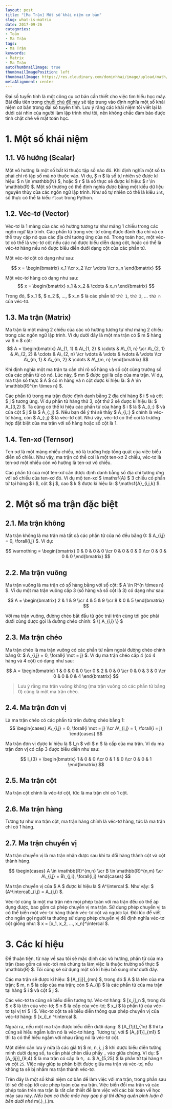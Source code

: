 ```yaml
---
layout: post
title: "[Ma Trận] Một số khái niệm cơ bản"
slug: what-is-matrix
date: 2017-09-26
categories:
- Toán
- Ma Trận
tags:
- Ma Trận
keywords:
- Matrix
- Ma Trận
autoThumbnailImage: true
thumbnailImagePosition: left
thumbnailImage: https://res.cloudinary.com/dominhhai/image/upload/math/katex.png
metaAlignment: center
---
```

Đại số tuyến tính là một công cụ cơ bản cần thiết cho việc tìm hiểu học máy.
Bài đầu tiên trong [chuỗi chủ đề này](/vi/categories/ma-tr%E1%BA%ADn/)
sẽ tập trung vào định nghĩa một số khái niệm cơ bản trong đại số tuyến tính.
Lưu ý rằng các khái niệm tôi viết lại là dưới cái nhìn của người làm lập trình như tôi,
nên không chắc đảm bảo được tính chặt chẽ về mặt toán học.
<!--more-->

<!--toc-->

# 1. Một số khái niệm
## 1.1. Vô hướng (Scalar)
Một vô hướng là một số bất kì thuộc tập số nào đó.
Khi định nghĩa một số ta phải chỉ rõ tập số mà nó thuộc vào.
Ví dụ, $ n $ là số tự nhiên sẽ được kí hiệu: $ n \in \mathbb{N} $,
hoặc $ r $ là số thực sẽ được kí hiệu: $ r \in \mathbb{R} $.
Một số thường có thể định nghĩa được bằng một kiểu dữ liệu nguyên thủy của các ngôn ngữ lập trình.
Như số tự nhiên có thể là kiểu `int`, số thực có thể là kiểu `float` trong Python.

## 1.2. Véc-tơ (Vector)
Véc-tơ là 1 mảng của các vô hướng tương tự như mảng 1 chiều trong các ngôn ngữ lập trình.
Các phần tử trong véc-tơ cũng được đánh địa chỉ và có thể truy cập nó qua các địa chỉ tương ứng của nó.
Trong toán học, một véc-tơ có thể là véc-tơ cột nếu các nó được biểu diễn dạng cột,
hoặc có thể là véc-tơ hàng nếu nó được biểu diễn dưới dạng cột của các phần tử.

Một véc-tơ cột có dạng như sau:

$$
x =
\begin{bmatrix}
x_1 \\cr
x_2 \\cr
\vdots \\cr
x_n
\end{bmatrix}
$$

Một véc-tơ hàng có dạng như sau:
$$
x =
\begin{bmatrix}
x_1 &
x_2 &
\cdots &
x_n
\end{bmatrix}
$$

Trong đó, $ x_1 $, $ x_2 $, ..., $ x_n $ là các phần tử `thứ 1`, `thứ 2`, ... `thứ n` của véc-tơ.

## 1.3. Ma trận (Matrix)
Ma trận là một mảng 2 chiều của các vô hướng tương tự như mảng 2 chiều trong các ngôn ngữ lập trình. Ví dụ dưới đây là một ma trận có $ m $ hàng và $ n $ cột:
$$
A =
\begin{bmatrix}
A\_{1, 1} & A\_{1, 2} & \cdots & A\_{1, n} \\cr
A\_{2, 1} & A\_{2, 2} & \cdots & A\_{2, n} \\cr
\vdots    & \vdots    & \vdots & \vdots    \\cr
A\_{m, 1} & A\_{m, 2} & \cdots & A\_{m, n}
\end{bmatrix}
$$

Khi định nghĩa một ma trận ta cần chỉ rõ số hàng và số cột cùng trường số của các phần tử có nó.
Lúc này, $ mn $ được gọi là cấp của ma trận.
Ví dụ, ma trận số thực $ A $ có m hàng và n cột được kí hiệu là: $ A \in \mathbb{R}^{m \times n} $.

Các phần tử trong ma trận được định danh bằng 2 địa chỉ hàng $ i $ và cột $ j $ tương ứng.
Ví dụ phần tử hàng thứ 3, cột thứ 2 sẽ được kí hiệu là: $ A_{3,2} $.
Ta cũng có thể kí hiệu các phần tử của hàng $ i $ là $ A\_{i,:} $ và của cột $ j $ là $ A\_{:,j} $.
Nếu bạn để ý thì sẽ thấy $ A\_{i,:} $ chính là véc-tơ hàng, còn $ A\_{:,j} $ là véc-tơ cột.
Như vậy, véc-tơ có thể coi là trường hợp đặt biệt của ma trận với số hàng hoặc số cột là 1.

## 1.4. Ten-xơ (Ternsor)
Ten-xơ là một mảng nhiều chiều, nó là trưởng hợp tổng quát của việc biểu diễn số chiều.
Như vậy, ma trận có thể coi là một ten-xơ 2 chiều, véc-tơ là ten-xơ một nhiều còn vô hướng là ten-xơ vô chiều.

Các phần tử của một ten-xơ cần được định danh bằng số địa chỉ tương ứng với số chiều của ten-xơ đó. Ví dụ mộ ten-xơ $ \mathsf{A} $ 3 chiều có phần tử tại hàng $ i $, cột $ j $, cao $ k $ được kí hiệu là: $ \mathsf{A}\_{i,j,k} $.

# 2. Một số ma trận đặc biệt
## 2.1. Ma trận không
Ma trận không là ma trận mà tất cả các phần tử của nó đều bằng 0: $ A_{i,j} = 0, \forall{i,j}  $. Ví dụ:

$$
\varnothing =
\begin{bmatrix}
0 & 0 & 0 & 0 \\cr
0 & 0 & 0 & 0 \\cr
0 & 0 & 0 & 0
\end{bmatrix}
$$

## 2.2. Ma trận vuông
Ma trận vuông là ma trận có số hàng bằng với số cột: $ A \in R^{n \times n} $.
Ví dụ một ma trận vuông cấp 3 (số hàng và số cột là 3) có dạng như sau:

$$
A =
\begin{bmatrix}
2 & 1 & 9 \\cr
4 & 5 & 9 \\cr
8 & 0 & 5
\end{bmatrix}
$$

Với ma trận vuông, đường chéo bắt đầu từ góc trái trên cùng tới góc phải dưới cùng được gọi là đường chéo chính: $ \\{ A\_{i,i} \\} $

## 2.3. Ma trận chéo
Ma trận chéo là ma trận vuông có các phần từ nằm ngoài đường chéo chính bằng 0: $ A_{i,j} = 0, \forall{i \not = j} $.
Ví dụ ma trận chéo cấp 4 (có 4 hàng và 4 cột) có dạng như sau:

$$
A =
\begin{bmatrix}
1 & 0 & 0 & 0 \\cr
0 & 2 & 0 & 0 \\cr
0 & 0 & 3 & 0 \\cr
0 & 0 & 0 & 4
\end{bmatrix}
$$

> Lưu ý rằng ma trận vuông không (ma trận vuông có các phần tử bằng 0) cũng là một ma trận chéo.

## 2.4. Ma trận đơn vị
Là ma trận chéo có các phần tử trên đường chéo bằng 1:
$$
\begin{cases}
A\_{i,j} = 0, \forall{i \not = j} \\cr
A\_{i,j} = 1, \forall{i = j}
\end{cases}
$$

Ma trận đơn vị được kí hiệu là $ I_n $ với $ n $ là cấp của ma trận. Ví dụ ma trận đơn vị có cấp 3 được biểu diễn như sau:

$$
I_{3} =
\begin{bmatrix}
1 & 0 & 0 \\cr
0 & 1 & 0 \\cr
0 & 0 & 1
\end{bmatrix}
$$

## 2.5. Ma trận cột
Ma trận cột chính là véc-tơ cột, tức là ma trận chỉ có 1 cột.

## 2.6. Ma trận hàng
Tương tự như ma trận cột, ma trận hàng chính là véc-tơ hàng, tức là ma trận chỉ có 1 hàng.

## 2.7. Ma trận chuyển vị
Ma trận chuyển vị là ma trận nhận được sau khi ta đổi hàng thành cột và cột thành hàng.

$$
\begin{cases}
A \in \mathbb{R}^{m,n} \\cr
B \in \mathbb{R}^{n,m} \\cr
A\_{i,j} = B\_{j,i}, \forall{i,j}
\end{cases}
$$

Ma trận chuyển vị của $ A $ được kí hiệu là $ A^\intercal $. Như vậy: $ (A^\intercal)_{i,j} = A\_{j,i} $.

Véc-tơ cũng là một ma trận nên mọi phép toán với ma trận đều có thể áp dụng được, bao gồm cả phép chuyển vị ma trận.
Sử dụng phép chuyển vị ta có thể biến một véc-tơ hàng thành véc-tơ cột và ngược lại.
Đôi lúc để viết cho ngắn gọi người ta thường sử dụng phép chuyển vị để định nghĩa véc-tơ cột giống như: $ x = [x_1, x_2, ..., x_n]^\intercal $.

# 3. Các kí hiệu
Để thuận tiện, từ nay về sau tôi sẽ mặc định các vô hướng, phần tử của ma trận (bao gồm cả véc-tơ) mà chúng ta làm việc là thuộc trường số thực $ \mathbb{R} $. Tôi cũng sẽ sử dụng một số kí hiệu bổ sung như dưới đây.

Các ma trận sẽ được kí hiệu: $ [A\_{ij}]\_{mn} $, trong đó $ A $ là tên của ma trận;
$ m, n $ là cấp của ma trận; còn $ A\_{ij} $ là các phần tử của ma trận tại hàng $ i $ và cột $ j $.

Các véc-tơ ta cũng sẽ biểu diễn tương tự.
Véc-tơ hàng: $ [x_i]_n $, trong đó $ x $ là tên của véc-tơ;
$ n $ là cấp của véc-tơ; $ x_i $ là phần tử của véc-tơ tại vị trí $ i $.
Véc-tơ cột ta sẽ biểu diễn thông qua phép chuyển vị của véc-tơ hàng: $ [x_i]_n ^\intercal  $.

Ngoài ra, nếu một ma trận được biểu diễn dưới dạng: $ [A\_{1j}]\_{1n} $ thì ta cũng sẽ hiểu ngầm luôn nó là véc-tơ hàng.
Tương tự, với $ [A\_{i1}]\_{m1} $ thì ta có thể hiểu ngầm với nhau rằng nó là véc-tơ cột.

Một điểm cần lưu ý nữa là các giá trị $ m, n, i, j $ khi được biểu điễn tường minh dưới dạng số,
ta cần phải chèn dấu phẩy `,` vào giữa chúng.
Ví dụ: $ [A\_{ij}]\_{9,4} $ là ma trận có cấp là `9, 4`. $ A\_{5,25} $ là phần tử tại hàng `5` và cột `25`.
Việc này giúp ta phân biệt được giữa ma trận và véc-tơ, nếu không ta sẽ bị nhầm ma trận thành véc-tơ.

Trên đây là một số khái niệm cơ bản để làm việc với ma trận, trong phần sau tôi sẽ đề cập tới các phép toán của ma trận.
Việc biến đổi ma trận và các phép toán trên ma trận là rất cần thiết để làm việc với các bài toán về học máy sau này. *Nếu bạn có thắc mắc hay góp ý gì thì đừng quên bình luận ở bên dưới nhé* m(.)_(.)m.
